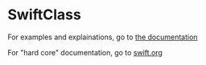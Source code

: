 # SwiftClass

For examples and explainations, go to [the documentation](SwiftExamples.md)

For "hard core" documentation, go to [swift.org]([swift.org/documentation](https://www.swift.org/documentation/))
